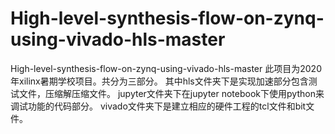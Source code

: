 # High-level-synthesis-flow-on-zynq-using-vivado-hls-master
High-level-synthesis-flow-on-zynq-using-vivado-hls-master
此项目为2020年xilinx暑期学校项目。共分为三部分。
其中hls文件夹下是实现加速部分包含测试文件，压缩解压缩文件。
jupyter文件夹下在jupyter notebook下使用python来调试功能的代码部分。
vivado文件夹下是建立相应的硬件工程的tcl文件和bit文件。
